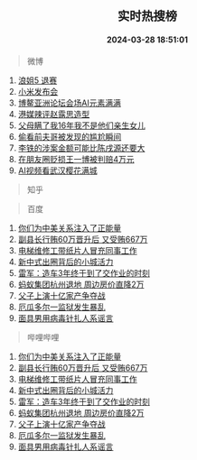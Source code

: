 <div align="center"><h2>实时热搜榜</h2><h4>2024-03-28 18:51:01</h4></div>

> 微博  

1. [浪姐5 退赛](https://s.weibo.com/weibo?q=%E6%B5%AA%E5%A7%905%20%E9%80%80%E8%B5%9B&t=31&band_rank=1&Refer=top)<br />
2. [小米发布会](https://s.weibo.com/weibo?q=%E5%B0%8F%E7%B1%B3%E5%8F%91%E5%B8%83%E4%BC%9A&t=31&band_rank=2&Refer=top)<br />
3. [博鳌亚洲论坛会场AI元素满满](https://s.weibo.com/weibo?q=%23%E5%8D%9A%E9%B3%8C%E4%BA%9A%E6%B4%B2%E8%AE%BA%E5%9D%9B%E4%BC%9A%E5%9C%BAAI%E5%85%83%E7%B4%A0%E6%BB%A1%E6%BB%A1%23&t=31&band_rank=3&Refer=top)<br />
4. [港媒辣评赵露思造型](https://s.weibo.com/weibo?q=%23%E6%B8%AF%E5%AA%92%E8%BE%A3%E8%AF%84%E8%B5%B5%E9%9C%B2%E6%80%9D%E9%80%A0%E5%9E%8B%23&t=31&band_rank=4&Refer=top)<br />
5. [父母瞒了我16年我不是他们亲生女儿](https://s.weibo.com/weibo?q=%23%E7%88%B6%E6%AF%8D%E7%9E%92%E4%BA%86%E6%88%9116%E5%B9%B4%E6%88%91%E4%B8%8D%E6%98%AF%E4%BB%96%E4%BB%AC%E4%BA%B2%E7%94%9F%E5%A5%B3%E5%84%BF%23&t=31&band_rank=5&Refer=top)<br />
6. [偷看前夫哥被发现的尴尬瞬间](https://s.weibo.com/weibo?q=%23%E5%81%B7%E7%9C%8B%E5%89%8D%E5%A4%AB%E5%93%A5%E8%A2%AB%E5%8F%91%E7%8E%B0%E7%9A%84%E5%B0%B4%E5%B0%AC%E7%9E%AC%E9%97%B4%23&t=31&band_rank=6&Refer=top)<br />
7. [李铁的涉案金额可能比陈戌源还要大](https://s.weibo.com/weibo?q=%23%E6%9D%8E%E9%93%81%E7%9A%84%E6%B6%89%E6%A1%88%E9%87%91%E9%A2%9D%E5%8F%AF%E8%83%BD%E6%AF%94%E9%99%88%E6%88%8C%E6%BA%90%E8%BF%98%E8%A6%81%E5%A4%A7%23&t=31&band_rank=7&Refer=top)<br />
8. [在朋友圈贬损王一博被判赔4万元](https://s.weibo.com/weibo?q=%23%E5%9C%A8%E6%9C%8B%E5%8F%8B%E5%9C%88%E8%B4%AC%E6%8D%9F%E7%8E%8B%E4%B8%80%E5%8D%9A%E8%A2%AB%E5%88%A4%E8%B5%944%E4%B8%87%E5%85%83%23&t=31&band_rank=8&Refer=top)<br />
9. [AI视频看武汉樱花满城](https://s.weibo.com/weibo?q=%23AI%E8%A7%86%E9%A2%91%E7%9C%8B%E6%AD%A6%E6%B1%89%E6%A8%B1%E8%8A%B1%E6%BB%A1%E5%9F%8E%23&t=31&band_rank=9&Refer=top)<br />

> 知乎  


> 百度  

1. [你们为中美关系注入了正能量](https://www.baidu.com/s?wd=%E4%BD%A0%E4%BB%AC%E4%B8%BA%E4%B8%AD%E7%BE%8E%E5%85%B3%E7%B3%BB%E6%B3%A8%E5%85%A5%E4%BA%86%E6%AD%A3%E8%83%BD%E9%87%8F&sa=fyb_news&rsv_dl=fyb_news)<br />
2. [副县长行贿60万晋升后 又受贿667万](https://www.baidu.com/s?wd=%E5%89%AF%E5%8E%BF%E9%95%BF%E8%A1%8C%E8%B4%BF60%E4%B8%87%E6%99%8B%E5%8D%87%E5%90%8E+%E5%8F%88%E5%8F%97%E8%B4%BF667%E4%B8%87&sa=fyb_news&rsv_dl=fyb_news)<br />
3. [电梯维修工带纸片人冒充同事工作](https://www.baidu.com/s?wd=%E7%94%B5%E6%A2%AF%E7%BB%B4%E4%BF%AE%E5%B7%A5%E5%B8%A6%E7%BA%B8%E7%89%87%E4%BA%BA%E5%86%92%E5%85%85%E5%90%8C%E4%BA%8B%E5%B7%A5%E4%BD%9C&sa=fyb_news&rsv_dl=fyb_news)<br />
4. [新中式出圈背后的小城活力](https://www.baidu.com/s?wd=%E6%96%B0%E4%B8%AD%E5%BC%8F%E5%87%BA%E5%9C%88%E8%83%8C%E5%90%8E%E7%9A%84%E5%B0%8F%E5%9F%8E%E6%B4%BB%E5%8A%9B&sa=fyb_news&rsv_dl=fyb_news)<br />
5. [雷军：造车3年终于到了交作业的时刻](https://www.baidu.com/s?wd=%E9%9B%B7%E5%86%9B%EF%BC%9A%E9%80%A0%E8%BD%A63%E5%B9%B4%E7%BB%88%E4%BA%8E%E5%88%B0%E4%BA%86%E4%BA%A4%E4%BD%9C%E4%B8%9A%E7%9A%84%E6%97%B6%E5%88%BB&sa=fyb_news&rsv_dl=fyb_news)<br />
6. [蚂蚁集团杭州退地 周边房价直降2万](https://www.baidu.com/s?wd=%E8%9A%82%E8%9A%81%E9%9B%86%E5%9B%A2%E6%9D%AD%E5%B7%9E%E9%80%80%E5%9C%B0+%E5%91%A8%E8%BE%B9%E6%88%BF%E4%BB%B7%E7%9B%B4%E9%99%8D2%E4%B8%87&sa=fyb_news&rsv_dl=fyb_news)<br />
7. [父子上演十亿家产争夺战](https://www.baidu.com/s?wd=%E7%88%B6%E5%AD%90%E4%B8%8A%E6%BC%94%E5%8D%81%E4%BA%BF%E5%AE%B6%E4%BA%A7%E4%BA%89%E5%A4%BA%E6%88%98&sa=fyb_news&rsv_dl=fyb_news)<br />
8. [厄瓜多尔一监狱发生暴乱](https://www.baidu.com/s?wd=%E5%8E%84%E7%93%9C%E5%A4%9A%E5%B0%94%E4%B8%80%E7%9B%91%E7%8B%B1%E5%8F%91%E7%94%9F%E6%9A%B4%E4%B9%B1&sa=fyb_news&rsv_dl=fyb_news)<br />
9. [面具男用病毒针扎人系谣言](https://www.baidu.com/s?wd=%E9%9D%A2%E5%85%B7%E7%94%B7%E7%94%A8%E7%97%85%E6%AF%92%E9%92%88%E6%89%8E%E4%BA%BA%E7%B3%BB%E8%B0%A3%E8%A8%80&sa=fyb_news&rsv_dl=fyb_news)<br />

> 哔哩哔哩  

1. [你们为中美关系注入了正能量](https://www.baidu.com/s?wd=%E4%BD%A0%E4%BB%AC%E4%B8%BA%E4%B8%AD%E7%BE%8E%E5%85%B3%E7%B3%BB%E6%B3%A8%E5%85%A5%E4%BA%86%E6%AD%A3%E8%83%BD%E9%87%8F&sa=fyb_news&rsv_dl=fyb_news)<br />
2. [副县长行贿60万晋升后 又受贿667万](https://www.baidu.com/s?wd=%E5%89%AF%E5%8E%BF%E9%95%BF%E8%A1%8C%E8%B4%BF60%E4%B8%87%E6%99%8B%E5%8D%87%E5%90%8E+%E5%8F%88%E5%8F%97%E8%B4%BF667%E4%B8%87&sa=fyb_news&rsv_dl=fyb_news)<br />
3. [电梯维修工带纸片人冒充同事工作](https://www.baidu.com/s?wd=%E7%94%B5%E6%A2%AF%E7%BB%B4%E4%BF%AE%E5%B7%A5%E5%B8%A6%E7%BA%B8%E7%89%87%E4%BA%BA%E5%86%92%E5%85%85%E5%90%8C%E4%BA%8B%E5%B7%A5%E4%BD%9C&sa=fyb_news&rsv_dl=fyb_news)<br />
4. [新中式出圈背后的小城活力](https://www.baidu.com/s?wd=%E6%96%B0%E4%B8%AD%E5%BC%8F%E5%87%BA%E5%9C%88%E8%83%8C%E5%90%8E%E7%9A%84%E5%B0%8F%E5%9F%8E%E6%B4%BB%E5%8A%9B&sa=fyb_news&rsv_dl=fyb_news)<br />
5. [雷军：造车3年终于到了交作业的时刻](https://www.baidu.com/s?wd=%E9%9B%B7%E5%86%9B%EF%BC%9A%E9%80%A0%E8%BD%A63%E5%B9%B4%E7%BB%88%E4%BA%8E%E5%88%B0%E4%BA%86%E4%BA%A4%E4%BD%9C%E4%B8%9A%E7%9A%84%E6%97%B6%E5%88%BB&sa=fyb_news&rsv_dl=fyb_news)<br />
6. [蚂蚁集团杭州退地 周边房价直降2万](https://www.baidu.com/s?wd=%E8%9A%82%E8%9A%81%E9%9B%86%E5%9B%A2%E6%9D%AD%E5%B7%9E%E9%80%80%E5%9C%B0+%E5%91%A8%E8%BE%B9%E6%88%BF%E4%BB%B7%E7%9B%B4%E9%99%8D2%E4%B8%87&sa=fyb_news&rsv_dl=fyb_news)<br />
7. [父子上演十亿家产争夺战](https://www.baidu.com/s?wd=%E7%88%B6%E5%AD%90%E4%B8%8A%E6%BC%94%E5%8D%81%E4%BA%BF%E5%AE%B6%E4%BA%A7%E4%BA%89%E5%A4%BA%E6%88%98&sa=fyb_news&rsv_dl=fyb_news)<br />
8. [厄瓜多尔一监狱发生暴乱](https://www.baidu.com/s?wd=%E5%8E%84%E7%93%9C%E5%A4%9A%E5%B0%94%E4%B8%80%E7%9B%91%E7%8B%B1%E5%8F%91%E7%94%9F%E6%9A%B4%E4%B9%B1&sa=fyb_news&rsv_dl=fyb_news)<br />
9. [面具男用病毒针扎人系谣言](https://www.baidu.com/s?wd=%E9%9D%A2%E5%85%B7%E7%94%B7%E7%94%A8%E7%97%85%E6%AF%92%E9%92%88%E6%89%8E%E4%BA%BA%E7%B3%BB%E8%B0%A3%E8%A8%80&sa=fyb_news&rsv_dl=fyb_news)<br />
